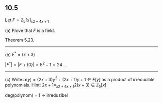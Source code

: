 

## 10.5

Let $F = \mathbb{Z}_5[x]_{x2+4x+1}$



(a) Prove that $F$ is a field.

Theorem 5.23. 

___


(b) $F^* = \langle x + 3 \rangle$

$|F^*| = |F \backslash \{0\} | = 5^2 -1 =24$
...

___


(c) Write $a(y) = (2x+3)y^2 +(2x+1)y +1 \in F [y]$ as a  product of irreducible polynomials.
Hint: $2x + 1 \equiv_{x2+4x+1} 2(x + 3) \in \mathbb{Z}_5[x]$.



deg(polynom) = 1 => irreduzibel


